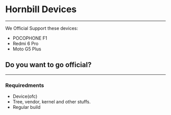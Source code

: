 # Hornbill Devices
----------------

We Official Support these devices:
- POCOPHONE F1
- Redmi 6 Pro
- Moto G5 Plus

## Do you want to go official?
---
### Requiredments
- Device(ofc)
- Tree, vendor, kernel and other stuffs.
- Regular build
